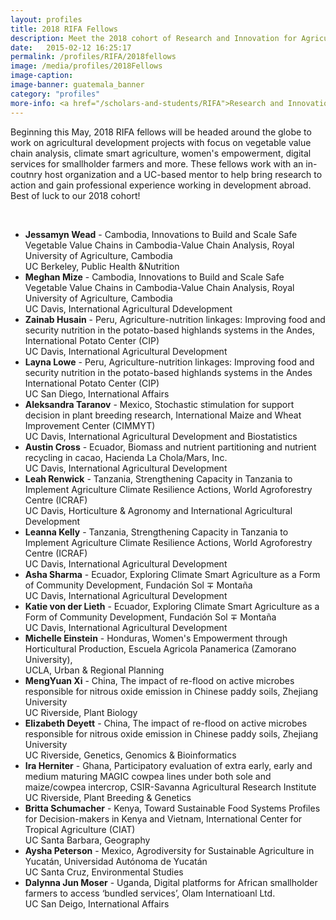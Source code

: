 ```yaml
---
layout: profiles
title: 2018 RIFA Fellows
description: Meet the 2018 cohort of Research and Innovation for Agriculture Fellows
date:   2015-02-12 16:25:17
permalink: /profiles/RIFA/2018fellows
image: /media/profiles/2018Fellows
image-caption:
image-banner: guatemala_banner
category: "profiles"
more-info: <a href="/scholars-and-students/RIFA">Research and Innovation Fellowship for Agriculture (RIFA)</a>
---
```


<p> Beginning this May, 2018 RIFA fellows will be headed around the globe to work on agricultural development projects with focus on vegetable value chain analysis, climate smart agriculture, women's empowerment, digital services for smallholder farmers and more. These fellows work with an in-coutnry host organization and a UC-based mentor to help bring research to action and gain professional experience working in development abroad. Best of luck to our 2018 cohort!</p><br>

<ul>
	<li><b>Jessamyn Wead</b> - Cambodia, Innovations to Build and Scale Safe Vegetable Value Chains in Cambodia-Value Chain Analysis, Royal University of Agriculture, Cambodia<br>
	 UC Berkeley, Public Health &amp;Nutrition</li>
	<li><b>Meghan Mize</b> - Cambodia, Innovations to Build and Scale Safe Vegetable Value Chains in Cambodia-Value Chain Analysis, Royal University of Agriculture, Cambodia<br>
	UC Davis, International Agricultural Ddevelopment</li>
	<li><b>Zainab Husain</b> - Peru, Agriculture-nutrition linkages: Improving food and security nutrition in the potato-based highlands systems in the Andes, International Potato Center (CIP)<br>
	UC Davis, International Agricultural Development</li>
	<li><b>Layna Lowe</b> - Peru, Agriculture-nutrition linkages: Improving food and security nutrition in the potato-based highlands systems in the Andes International Potato Center (CIP)<br>
	UC San Diego, International Affairs </li>
	<li><b>Aleksandra Taranov</b> - Mexico, Stochastic stimulation for support decision in plant breeding research, International Maize and Wheat Improvement Center (CIMMYT)<br>
	UC Davis, International Agricultural Development and Biostatistics</li>
	<li><b>Austin Cross</b> - Ecuador, Biomass and nutrient partitioning and nutrient recycling in cacao, Hacienda La Chola/Mars, Inc.<br>
	UC Davis, International Agricultural Development</li>
	<li><b>Leah Renwick</b> - Tanzania, Strengthening Capacity in Tanzania to Implement Agriculture Climate Resilience Actions, World Agroforestry Centre (ICRAF)<br>
	UC Davis, Horticulture &amp; Agronomy and International Agricultural Development</li>
	<li><b>Leanna Kelly</b> - Tanzania, Strengthening Capacity in Tanzania to Implement Agriculture Climate Resilience Actions, World Agroforestry Centre (ICRAF)<br>
	UC Davis, International Agricultural Development</li>
	<li><b>Asha Sharma</b> - Ecuador, Exploring Climate Smart Agriculture as a Form of Community Development, Fundación Sol &mp; Montaña<br>
	UC Davis, International Agricultural Development</li>
	<li><b>Katie von der Lieth</b> - Ecuador, Exploring Climate Smart Agriculture as a Form of Community Development, Fundación Sol &mp; Montaña<br>
	UC Davis, International Agricultural Development</li>
	<li><b>Michelle Einstein</b> - Honduras, Women's Empowerment through Horticultural Production, Escuela Agricola Panamerica (Zamorano University), <br>
	UCLA, Urban &amp; Regional Planning</li>
	<li><b>MengYuan Xi</b> - China, The impact of re-flood on active microbes responsible for nitrous oxide emission in Chinese paddy soils, Zhejiang University<br>
	UC Riverside, Plant Biology</li>
	<li><b>Elizabeth Deyett</b> -  China, The impact of re-flood on active microbes responsible for nitrous oxide emission in Chinese paddy soils, Zhejiang University<br>
	UC Riverside, Genetics, Genomics &amp; Bioinformatics</li>
	<li><b>Ira Herniter</b> - Ghana, Participatory evaluation of extra early, early and medium maturing MAGIC cowpea lines under both sole and maize/cowpea intercrop, CSIR-Savanna Agricultural Research Institute<br>
	UC Riverside, Plant Breeding &amp; Genetics</li>
	<li><b>Britta Schumacher</b> - Kenya, Toward Sustainable Food Systems Profiles for Decision-makers in Kenya and Vietnam, International Center for Tropical Agriculture (CIAT)<br>
	UC Santa Barbara, Geography</li>
	<li><b>Aysha Peterson</b> - Mexico, Agrodiversity for Sustainable Agriculture in Yucatán, Universidad Autónoma de Yucatán<br>
	UC Santa Cruz, Environmental Studies</li>
	<li><b>Dalynna Jun Moser</b> - Uganda, Digital platforms for African smallholder farmers to access ‘bundled services’, Olam Internatioanl Ltd.<br>
	UC San Deigo, International Affairs</li>
</ul>





